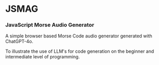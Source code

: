 # JSMAG
### JavaScript Morse Audio Generator

A simple browser based Morse Code audio generator generated with ChatGPT-4o. 

To illustrate the use of LLM's for code generation on the beginner and intermediate level of programming. 

